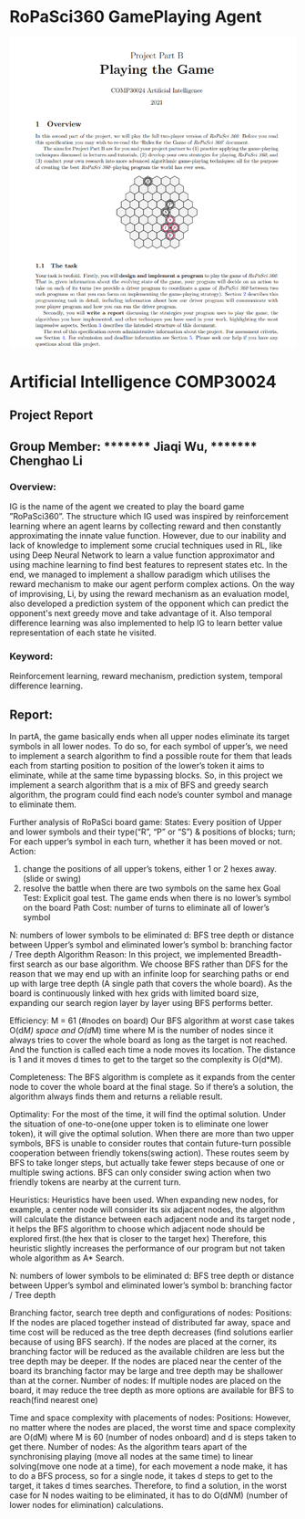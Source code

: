 # RoPaSci360 GamePlaying Agent


<p align="center">
  <img src="game.jpg"  width="1500" >
</p>


# Artificial Intelligence COMP30024
## Project Report
## Group Member: ******* Jiaqi Wu, ******* Chenghao Li
### Overview:
IG is the name of the agent we created to play the board game ”RoPaSci360”. The 
structure which IG used was inspired by reinforcement learning where an agent learns by 
collecting reward and then constantly approximating the innate value function. However, 
due to our inability and lack of knowledge to implement some crucial techniques used in 
RL, like using Deep Neural Network to learn a value function approximator and using 
machine learning to find best features to represent states etc. In the end, we managed to 
implement a shallow paradigm which utilises the reward mechanism to make our agent 
perform complex actions. On the way of improvising, Li, by using the reward mechanism as 
an evaluation model, also developed a prediction system of the opponent which can 
predict the opponent's next greedy move and take advantage of it. Also temporal 
difference learning was also implemented to help IG to learn better value representation of 
each state he visited.

### Keyword: 
Reinforcement learning, reward mechanism, prediction system, temporal difference learning.







## Report: 

In partA, the game basically ends when all upper nodes eliminate its target symbols in all lower nodes. To do so, for each symbol of upper’s, we need to implement a search algorithm to find a possible route for them that leads each from starting position to position of the lower’s token it aims to eliminate, while at the same time bypassing blocks.
So, in this project we implement a search algorithm that is a mix of BFS and greedy search algorithm, the program could find each node’s counter symbol and manage to eliminate them.
 
Further analysis of RoPaSci board game:
States:
Every position of Upper and lower symbols and their type(“R”, “P” or “S”) & positions of blocks; turn; For each upper’s symbol in each turn, whether it has been moved or not.
Action:
1) 	change the positions of all upper’s tokens, either 1 or 2 hexes away.(slide or swing)
2) 	resolve the battle when there are two symbols on the same hex
Goal Test:
Explicit goal test. The game ends when there is no lower’s symbol on the board
Path Cost:
number of turns to eliminate all of lower’s symbol

 
N: numbers of lower symbols to be eliminated
d: BFS tree depth or distance between Upper’s symbol and eliminated lower’s symbol
b: branching factor / Tree depth
Algorithm
Reason:
In this project, we implemented Breadth-first search as our base algorithm. We choose BFS rather than DFS for the reason that we may end up with an infinite loop for searching paths or end up with large tree depth (A single path that covers the whole board). As the board is continuously linked with hex grids with limited board size, expanding our search region layer by layer using BFS performs better.


Efficiency:
M = 61 (#nodes on board)
Our BFS algorithm at worst case takes O(d*M) space and O(d*M) time where M is the number of nodes since it always tries to cover the whole board as long as the target is not reached. And the function is called each time a node moves its location. The distance is 1 and it moves d times to get to the target so the complexity is O(d*M).

Completeness:
The BFS algorithm is complete as it expands from the center node to cover the whole board at the final stage. So if there’s a solution, the algorithm always finds them and returns a reliable result.

Optimality:
For the most of the time, it will find the optimal solution. Under the situation of one-to-one(one upper token is to eliminate one lower token), it will give the optimal solution. When there are more than two upper symbols, BFS is unable to consider routes that contain future-turn possible cooperation between friendly tokens(swing action). These routes seem by BFS to take longer steps, but actually take fewer steps because of one or multiple swing actions. BFS can only consider swing action when two friendly tokens are nearby at the current turn.

Heuristics:
Heuristics have been used. When expanding new nodes, for example, a center node will consider its six adjacent nodes, the algorithm will calculate the distance between each adjacent node and its target node , it helps the BFS algorithm to choose which adjacent node should be explored first.(the hex that is closer to the target hex) Therefore, this heuristic slightly increases the performance of our program but not taken whole algorithm as A* Search. 
 









N: numbers of lower symbols to be eliminated
d: BFS tree depth or distance between Upper’s symbol and eliminated lower’s symbol
b: branching factor / Tree depth

Branching factor, search tree depth and configurations of nodes:
Positions:
If the nodes are placed together instead of distributed far away, space and time cost will be reduced as the tree depth decreases (find solutions earlier because of using BFS search).
If the nodes are placed at the corner, its branching factor will be reduced as the available children are less but the tree depth may be deeper.
If the nodes are placed near the center of the board its branching factor may be large and tree depth may be shallower than at the corner. 
Number of nodes:
If multiple nodes are placed on the board, it may reduce the tree depth as more options are available for BFS to reach(find nearest one)

Time and space complexity with placements of nodes:
Positions:
However, no matter where the nodes are placed, the worst time and space complexity are O(dM) where M is 60 (number of nodes onboard) and d is steps taken to get there.
Number of nodes:
As the algorithm tears apart of the synchronising playing (move all nodes at the same time) to linear solving(move one node at a time),  for each movement a node make, it has to do a BFS process, so for a single node, it takes d steps to get to the target, it takes d times searches. Therefore, to find a solution, in the worst case for N nodes waiting to be eliminated, it has to do O(d*N*M) (number of lower nodes for elimination) calculations. 
 

